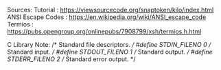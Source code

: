 Sources:
    Tutorial          : https://viewsourcecode.org/snaptoken/kilo/index.html
    ANSI Escape Codes : https://en.wikipedia.org/wiki/ANSI_escape_code
    Termios           : https://pubs.opengroup.org/onlinepubs/7908799/xsh/termios.h.html

C Library Note:
    /* Standard file descriptors.  */
#define STDIN_FILENO    0       /* Standard input.  */
#define STDOUT_FILENO   1       /* Standard output.  */
#define STDERR_FILENO   2       /* Standard error output.  */
